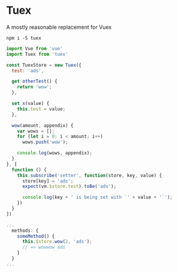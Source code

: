 # Tuex
A mostly reasonable replacement for Vuex

<!-- ## [![Travis branch](https://img.shields.io/travis/Raiondesu/tuex/master.svg?style=flat-square)](https://travis-ci.org/Raiondesu/tuex) ![size](https://badges.herokuapp.com/size/npm/tuex@latest/dist/index.js?style=flat-square) ![size](https://badges.herokuapp.com/size/npm/tuex@latest/dist/index.js?style=flat-square&gzip=true) [![David](https://img.shields.io/david/raiondesu/tuex.svg?style=flat-square)]() [![David](https://img.shields.io/david/dev/raiondesu/tuex.svg?style=flat-square)]() [![npm](https://img.shields.io/npm/dt/tuex.svg?style=flat-square)](http://npmjs.com/package/tuex) -->

`npm i -S tuex`


```js
import Vue from 'vue'
import Tuex from 'tuex'

const TuexStore = new Tuex({
  test: 'ads',

  get otherTest() {
    return 'wow';
  },

  set x(value) {
    this.test = value;
  },

  wow(amount, appendix) {
    var wows = [];
    for (let i = 0; i < amount; i++)
      wows.push('wow');

    console.log(wows, appendix);
  }
}, [
  function () {
    this.subscribe('setter', function(store, key, value) {
      store[key] = 'ads';
      expect(vm.$store.test).toBe('ads');

      console.log(key + ' is being set with `' + value + '`');
    })
  }
])
```

```js
...
  methods: {
    someMethod() {
      this.$store.wow(2, 'ads');
      // => wowwow ads
    }
  }
...
```
